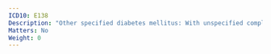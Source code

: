 ```yaml
---
ICD10: E138
Description: "Other specified diabetes mellitus: With unspecified complications"
Matters: No
Weight: 0
---
```

